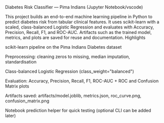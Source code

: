 Diabetes Risk Classifier — Pima Indians (Jupyter Notebook/vscode)

This project builds an end-to-end machine learning pipeline in Python to predict diabetes risk from tabular clinical features. It uses scikit-learn with a scaled, class-balanced Logistic Regression and evaluates with Accuracy, Precision, Recall, F1, and ROC-AUC. Artifacts such as the trained model, metrics, and plots are saved for reuse and documentation.
Highlights 

scikit-learn pipeline on the Pima Indians Diabetes dataset

Preprocessing: cleaning zeros to missing, median imputation, standardisation

Class-balanced Logistic Regression (class_weight="balanced")

Evaluation: Accuracy, Precision, Recall, F1, ROC-AUC + ROC and Confusion Matrix plots

Artifacts saved: artifacts/model.joblib, metrics.json, roc_curve.png, confusion_matrix.png

Notebook prediction helper for quick testing (optional CLI can be added later)
